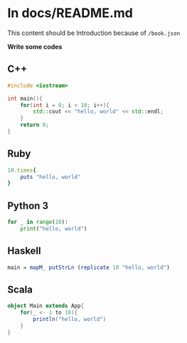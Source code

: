 # In docs/README.md

This content should be Introduction because of `/book.json`


**Write some codes**

## C++

```cpp
#include <iostream>

int main(){
    for(int i = 0; i < 10; i++){
        std::cout << "hello, world" << std::endl;
    }
    return 0;
}
```



## Ruby

```ruby
10.times{
    puts "hello, world"
}
```

## Python 3

```python
for _ in range(10):
    print("hello, world")
```

## Haskell

```haskell
main = mapM_ putStrLn (replicate 10 "hello, world")
```

## Scala

```scala
object Main extends App{
    for(_ <- 1 to 10){
        println("hello, world")
    }
}
```